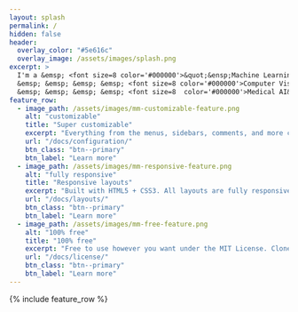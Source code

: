 ```yaml
---
layout: splash
permalink: /
hidden: false
header:
  overlay_color: "#5e616c"
  overlay_image: /assets/images/splash.png
excerpt: >
  I'm a &emsp; <font size=8 color='#000000'>&quot;&ensp;Machine Learning&ensp;&quot;</font> &emsp; Engineer.<br />
  &emsp; &emsp; &emsp; &emsp; <font size=8 color='#000000'>Computer Vision&ensp;</font><br />
  &emsp; &emsp; &emsp; &emsp; <font size=8  color='#000000'>Medical AI&ensp;</font><br />
feature_row:
  - image_path: /assets/images/mm-customizable-feature.png
    alt: "customizable"
    title: "Super customizable"
    excerpt: "Everything from the menus, sidebars, comments, and more can be configured or set with YAML Front Matter."
    url: "/docs/configuration/"
    btn_class: "btn--primary"
    btn_label: "Learn more"
  - image_path: /assets/images/mm-responsive-feature.png
    alt: "fully responsive"
    title: "Responsive layouts"
    excerpt: "Built with HTML5 + CSS3. All layouts are fully responsive with helpers to augment your content."
    url: "/docs/layouts/"
    btn_class: "btn--primary"
    btn_label: "Learn more"
  - image_path: /assets/images/mm-free-feature.png
    alt: "100% free"
    title: "100% free"
    excerpt: "Free to use however you want under the MIT License. Clone it, fork it, customize it... whatever!"
    url: "/docs/license/"
    btn_class: "btn--primary"
    btn_label: "Learn more"   
---
```


{% include feature_row %}